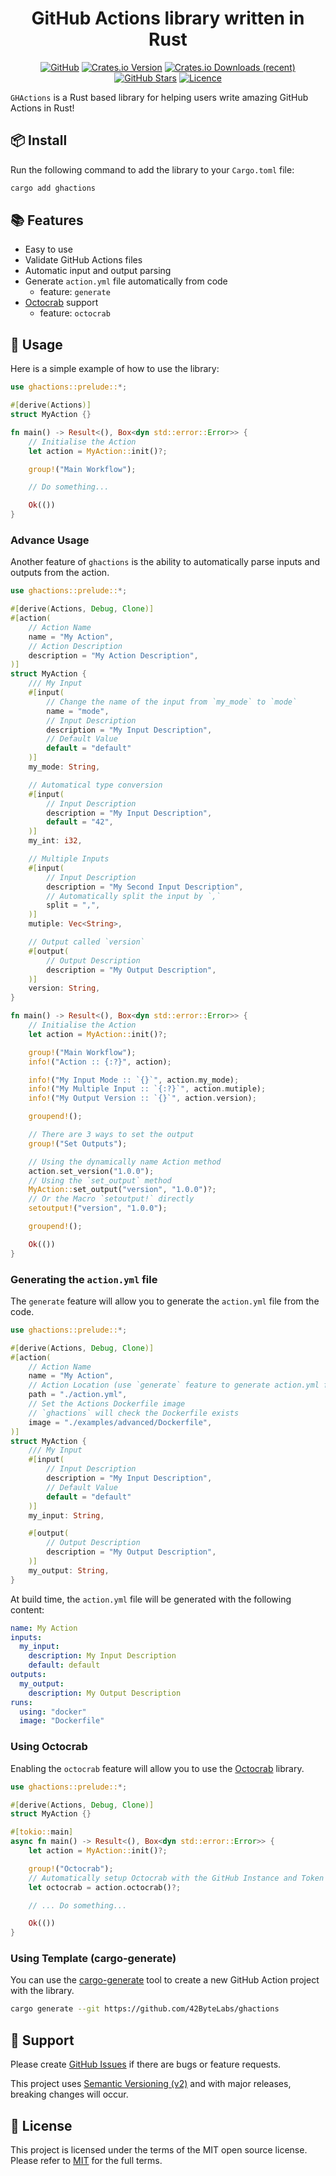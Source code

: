 <!-- markdownlint-disable -->
<div align="center">
<h1>GitHub Actions library written in Rust</h1>

[![GitHub](https://img.shields.io/badge/github-%23121011.svg?style=for-the-badge&logo=github&logoColor=white)][github]
[![Crates.io Version](https://img.shields.io/crates/v/ghactions?style=for-the-badge)][crates-io]
[![Crates.io Downloads (recent)](https://img.shields.io/crates/dr/ghactions?style=for-the-badge)][crates-io]
[![GitHub Stars](https://img.shields.io/github/stars/42ByteLabs/ghactions?style=for-the-badge)][github]
[![Licence](https://img.shields.io/github/license/Ileriayo/markdown-badges?style=for-the-badge)][license]

</div>
<!-- markdownlint-restore -->

`GHActions` is a Rust based library for helping users write amazing GitHub Actions in Rust!

## 📦 Install

Run the following command to add the library to your `Cargo.toml` file:

```bash
cargo add ghactions
```

## 📚 Features

- Easy to use
- Validate GitHub Actions files
- Automatic input and output parsing
- Generate `action.yml` file automatically from code
  - feature: `generate`
- [Octocrab][octocrab] support
  - feature: `octocrab`

## 🚀 Usage

Here is a simple example of how to use the library:

```rust
use ghactions::prelude::*;

#[derive(Actions)]
struct MyAction {}

fn main() -> Result<(), Box<dyn std::error::Error>> {
    // Initialise the Action
    let action = MyAction::init()?;

    group!("Main Workflow");

    // Do something...

    Ok(())
}
```

### Advance Usage

Another feature of `ghactions` is the ability to automatically parse inputs and outputs from the action.

```rust
use ghactions::prelude::*;

#[derive(Actions, Debug, Clone)]
#[action(
    // Action Name
    name = "My Action",
    // Action Description
    description = "My Action Description",
)]
struct MyAction {
    /// My Input
    #[input(
        // Change the name of the input from `my_mode` to `mode`
        name = "mode",
        // Input Description
        description = "My Input Description",
        // Default Value
        default = "default"
    )]
    my_mode: String,

    // Automatical type conversion
    #[input(
        // Input Description
        description = "My Input Description",
        default = "42",
    )]
    my_int: i32,

    // Multiple Inputs
    #[input(
        // Input Description
        description = "My Second Input Description",
        // Automatically split the input by `,`
        split = ",",
    )]
    mutiple: Vec<String>,

    // Output called `version`
    #[output(
        // Output Description
        description = "My Output Description",
    )]
    version: String,
}

fn main() -> Result<(), Box<dyn std::error::Error>> {
    // Initialise the Action
    let action = MyAction::init()?;

    group!("Main Workflow");
    info!("Action :: {:?}", action);

    info!("My Input Mode :: `{}`", action.my_mode);
    info!("My Multiple Input :: `{:?}`", action.mutiple);
    info!("My Output Version :: `{}`", action.version);

    groupend!();

    // There are 3 ways to set the output
    group!("Set Outputs");

    // Using the dynamically name Action method
    action.set_version("1.0.0");
    // Using the `set_output` method
    MyAction::set_output("version", "1.0.0")?;
    // Or the Macro `setoutput!` directly
    setoutput!("version", "1.0.0");

    groupend!();

    Ok(())
}
```

### Generating the `action.yml` file

The `generate` feature will allow you to generate the `action.yml` file from the code.

```rust no_run
use ghactions::prelude::*;

#[derive(Actions, Debug, Clone)]
#[action(
    // Action Name
    name = "My Action",
    // Action Location (use `generate` feature to generate action.yml file)
    path = "./action.yml",
    // Set the Actions Dockerfile image
    // `ghactions` will check the Dockerfile exists
    image = "./examples/advanced/Dockerfile",
)]
struct MyAction {
    /// My Input
    #[input(
        // Input Description
        description = "My Input Description",
        // Default Value
        default = "default"
    )]
    my_input: String,

    #[output(
        // Output Description
        description = "My Output Description",
    )]
    my_output: String,
}
```

At build time, the `action.yml` file will be generated with the following content:

```yaml
name: My Action
inputs:
  my_input:
    description: My Input Description
    default: default
outputs:
  my_output:
    description: My Output Description
runs:
  using: "docker"
  image: "Dockerfile"
```

### Using Octocrab

Enabling the `octocrab` feature will allow you to use the [Octocrab][octocrab] library.

```rust
use ghactions::prelude::*;

#[derive(Actions, Debug, Clone)]
struct MyAction {}

#[tokio::main]
async fn main() -> Result<(), Box<dyn std::error::Error>> {
    let action = MyAction::init()?;

    group!("Octocrab");
    // Automatically setup Octocrab with the GitHub Instance and Token
    let octocrab = action.octocrab()?;

    // ... Do something...

    Ok(())
}
```

### Using Template (cargo-generate)

You can use the [cargo-generate](cargo-generate) tool to create a new GitHub Action project with the library.

```bash
cargo generate --git https://github.com/42ByteLabs/ghactions
```

## 🦸 Support

Please create [GitHub Issues][github-issues] if there are bugs or feature requests.

This project uses [Semantic Versioning (v2)][semver] and with major releases, breaking changes will occur.

## 📓 License

This project is licensed under the terms of the MIT open source license.
Please refer to [MIT][license] for the full terms.

<!-- Resources -->
[license]: ./LICENSE
[semver]: https://semver.org/
[github]: https://github.com/42ByteLabs/ghactions
[github-issues]: https://github.com/42ByteLabs/ghactions/issues
[crates-io]: https://crates.io/crates/ghactions
[examples]: ./examples
[octocrab]: https://crates.io/crates/octocrab
[cargo-generate]: https://crates.io/crates/cargo-generate

